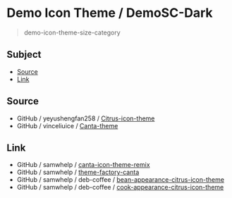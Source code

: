 

# Demo Icon Theme / DemoSC-Dark

> demo-icon-theme-size-category




## Subject

* [Source](#source)
* [Link](#link)




## Source

* GitHub / yeyushengfan258 / [Citrus-icon-theme](https://github.com/yeyushengfan258/Citrus-icon-theme/tree/master/src/colors)
* GitHub / vinceliuice / [Canta-theme](https://github.com/vinceliuice/Canta-theme/tree/master/icons/Canta)




## Link

* GitHub / samwhelp / [canta-icon-theme-remix](https://github.com/samwhelp/canta-icon-theme-remix/tree/main/icons)
* GitHub / samwhelp / [theme-factory-canta](https://github.com/samwhelp/theme-factory-canta)
* GitHub / samwhelp / deb-coffee / [bean-appearance-citrus-icon-theme](https://github.com/samwhelp/deb-coffee/blob/main/packages/bean-appearance-citrus-icon-theme/bean-appearance-citrus-icon-theme.pacscript)
* GitHub / samwhelp / deb-coffee / [cook-appearance-citrus-icon-theme](https://github.com/samwhelp/deb-recipe/blob/main/recipe/cook-appearance-citrus-icon-theme/cook-appearance-citrus-icon-theme/asset/installer.sh)
